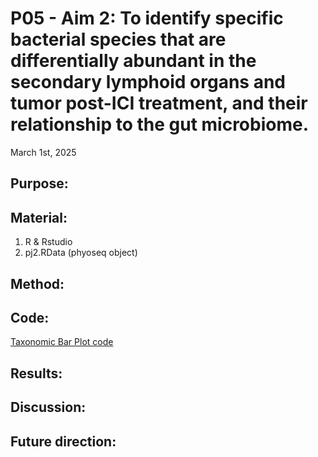 # P05 - Aim 2: To identify specific bacterial species that are differentially abundant in the secondary lymphoid organs and tumor post-ICI treatment, and their relationship to the gut microbiome.

March 1st, 2025

## Purpose:


## Material: 
1. R & Rstudio
2. pj2.RData (phyoseq object)

## Method:



## Code: 
[Taxonomic Bar Plot code](../R_codes/taxonomic_bar_plot.R) 
   
## Results: 
#### 



## Discussion:

## Future direction:
